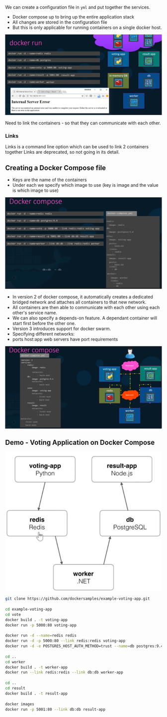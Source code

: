 We can create a configuration file in `yml` and put together the services.
- Docker compose up to bring up the entire application stack
- All changes are stored in the configuration file
- But this is only applicable for running containers on a single docker host.

![alt text](image.png)

Need to link the containers - so that they can communicate with each other.
### Links
Links is a command line option which can be used to link 2 containers together
Links are deprecated, so not going in its detail.

## Creating a Docker Compose file
- Keys are the name of the containers
- Under each we specify which image to use (key is image and the value is which image to use)

![alt text](image-1.png)

- In version 2 of docker compose, it automatically creates a dedicated bridged network and attaches all containers to that new network.
- All containers are then able to communicate with each other using each other's service name.
- We can also specify a depends-on feature. A dependant container will start first before the other one.
- Version 3 introduces support for docker swarm.
- Specifying different networks:
- ports host:app  web servers have port requirements

![alt text](image-2.png)

## Demo - Voting Application on Docker Compose

![alt text](image-3.png)

```bash
git clone https://github.com/dockersamples/example-voting-app.git

cd example-voting-app
cd vote
docker build . -t voting-app
docker run -p 5000:80 voting-app

docker run -d --name=redis redis
docker run -d -p 5000:80 --link redis:redis voting-app
docker run -d -e POSTGRES_HOST_AUTH_METHOD=trust --name=db postgres:9.4

cd ..
cd worker
docker build . -t worker-app
docker run --link redis:redis --link db:db worker-app

cd ..
cd result
docker build . -t result-app

docker images
docker run -p 5001:80 --link db:db result-app
```

